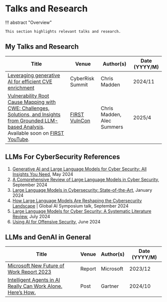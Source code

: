 # Talks and Research

!!! abstract "Overview"
    
    This section highlights relevant talks and research.



## My Talks and Research

| **Title**                                                                                        | **Venue**           | **Author(s)** | **Date** (YYYY/M) |
|--------------------------------------------------------------------------------------------------|---------------------|---------------|-------------------|
| [Leveraging generative AI for efficient CVE enrichment](https://www.youtube.com/watch?v=XBjLAJsm5LA)  | CyberRisk Summit           | Chris Madden  | 2024/11            |
| [Vulnerability Root Cause Mapping with CWE: Challenges, Solutions, and Insights from Grounded LLM-based Analysis](https://www.first.org/conference/vulncon2025/program#pVulnerability-Root-Cause-Mapping-with-CWE-Challenges-Solutions-and-Insights-from-Grounded-LLM-based-Analysis). Available soon on [FIRST YouTube](https://www.youtube.com/@FIRSTdotorg). | [FIRST VulnCon](https://www.first.org/conference/vulncon2025)   |      Chris Madden, Alec Summers  | 2025/4           |



## LLMs For CyberSecurity References
1. [Generative AI and Large Language Models for Cyber Security: All Insights You Need](https://arxiv.org/pdf/2405.12750), May 2024
2. [A Comprehensive Review of Large Language Models in Cyber Security](https://www.researchgate.net/publication/384500263_A_Comprehensive_Review_of_Large_Language_Models_in_Cyber_Security), September 2024 
3. [Large Language Models in Cybersecurity: State-of-the-Art](https://arxiv.org/pdf/2402.00891), January 2024
4. [How Large Language Models Are Reshaping the Cybersecurity Landscape](https://elie.net/talk/ai-for-cybersecurity-get-started-today) | Global AI Symposium talk, September 2024
5. [Large Language Models for Cyber Security: A Systematic Literature Review](https://arxiv.org/pdf/2405.04760), July 2024
6. [Using AI for Offensive Security](https://cloudsecurityalliance.org/artifacts/using-ai-for-offensive-security), June 2024 



## LLMs and GenAI in General


| **Title**                                                                                        | **Venue**           | **Author(s)** | **Date** (YYYY/M) |
|--------------------------------------------------------------------------------------------------|---------------------|---------------|-------------------|
| [Microsoft New Future of Work Report 2023](https://www.microsoft.com/en-us/research/uploads/prod/2023/12/NFWReport2023_v5.pdf) | Report         | Microsoft  | 2023/12            |
| [Intelligent Agents in AI Really Can Work Alone. Here’s How.](https://www.gartner.com/en/articles/intelligent-agent-in-ai) | Post         | Gartner  | 2024/10            |


